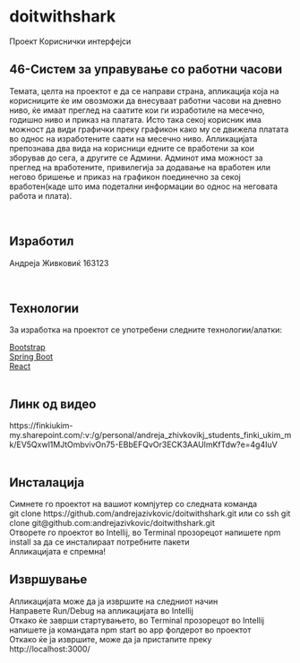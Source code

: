 # doitwithshark
Проект Кориснички интерфејси
<h2>46-Систем за управување со работни часови</h2>
<p>Темата, целта на проектот е да се направи страна, апликација која на корисниците ќе им овозможи да внесуваат работни часови на дневно ниво, ќе имаат преглед на саатите кои ги изработиле на месечно, годишно ниво и приказ на платата. Исто така секој корисник има можност да види графички преку графикон како му се движела платата во однос на изработените саати на месечно ниво. Апликацијата препознава два вида на корисници едните се вработени за кои зборував до сега, а другите се Админи. Админот има можност за преглед на вработените, привилегија за додавање на вработен или негово бришење и приказ на графикон поединечно за секој вработен(каде што има подетални информации во однос на неговата работа и плата).</p> 
<br>
<h2>Изработил</h2>
<p>Андреја Живковиќ 163123</p>
<br>
<h2>Технологии</h2>
<p>За изработка на проектот се употребени следните технологии/алатки:</p>
<a href="https://getbootstrap.com/">Bootstrap</a>
<br>
<a href="https://spring.io/projects/spring-boot">Spring Boot</a>
<br>
<a href="https://reactjs.org/">React</a>
<br>
<br>
<h2>Линк од видео</h2>
https://finkiukim-my.sharepoint.com/:v:/g/personal/andreja_zhivkovikj_students_finki_ukim_mk/EV5Qxwl1MJtOmbvivOn75-EBbEFQvOr3ECK3AAUlmKfTdw?e=4g4IuV
<br>
<br>
<h2>Инсталација</h2>
<p>Симнете го проектот на вашиот компјутер со следната команда
<br>
 git clone https://github.com/andrejazivkovic/doitwithshark.git
 или со ssh
 git clone git@github.com:andrejazivkovic/doitwithshark.git 
 <br>
 Отворете го проектот во Intellij, во Terminal прозорецот напишете npm install за да се инсталираат потребните пакети
 <br>
 Апликацијата е спремна!
<p>
<h2>Извршување</h2>
<p>Апликацијата може да ја извршите на следниот начин
<br>
Направете Run/Debug на апликацијата во Intellij
<br>
Откако ќе заврши стартувањето, во Terminal прозорецот во Intellij напишете ја командата npm start во app фолдерот во проектот
<br>
Откако ќе ја извршите, може да ја пристапите преку http://localhost:3000/
</p>
